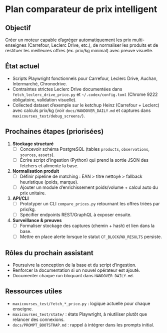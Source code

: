 # Plan comparateur de prix intelligent

## Objectif
Créer un moteur capable d’agréger automatiquement les prix multi-enseignes (Carrefour, Leclerc Drive, etc.), de normaliser les produits et de restituer les meilleures offres (ex. prix/kg minimal) avec preuve visuelle.

## État actuel
- Scripts Playwright fonctionnels pour Carrefour, Leclerc Drive, Auchan, Intermarché, Chronodrive.
- Contraintes strictes Leclerc Drive documentées dans `fetch_leclerc_drive_price.py` et `~/.codex/config.toml` (Chrome 9222 obligatoire, validation visuelle).
- Collected dataset d’exemple sur le ketchup Heinz (Carrefour + Leclerc) avec calculs prix/kg (voir `docs/HANDOVER_DAILY.md` et captures dans `maxicourses_test/debug_screens/`).

## Prochaines étapes (priorisées)
1. **Stockage structuré**
   - [ ] Concevoir schéma PostgreSQL (tables `products`, `observations`, `sources`, `assets`).
   - [ ] Écrire script d’ingestion (Python) qui prend la sortie JSON des fetchers et alimente la base.
2. **Normalisation produit**
   - [ ] Définir pipeline de matching : EAN > titre nettoyé > fallback heuristique (poids, marque).
   - [ ] Ajouter un module d’enrichissement poids/volume + calcul auto du prix unitaire.
3. **API/CLI**
   - [ ] Prototyper un CLI `compare_prices.py` retournant les offres triées par prix/kg.
   - [ ] Spécifier endpoints REST/GraphQL à exposer ensuite.
4. **Surveillance & preuves**
   - [ ] Formaliser stockage des captures (chemin + hash) et lien dans la base.
   - [ ] Mettre en place alerte lorsque le statut `CF_BLOCK`/`NO_RESULTS` persiste.

## Rôles du prochain assistant
- Poursuivre la conception de la base et du script d’ingestion.
- Renforcer la documentation si un nouvel opérateur est ajouté.
- Documenter chaque run bloquant dans `HANDOVER_DAILY.md`.

## Ressources utiles
- `maxicourses_test/fetch_*_price.py` : logique actuelle pour chaque enseigne.
- `maxicourses_test/state/` : états Playwright, à réutiliser plutôt que relancer des connexions.
- `docs/PROMPT_BOOTSTRAP.md` : rappel à intégrer dans les prompts initial.
